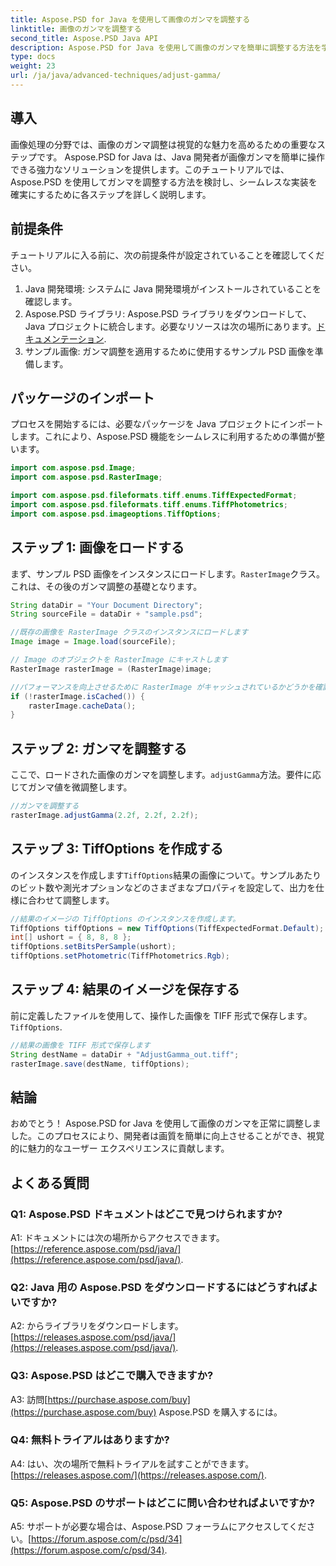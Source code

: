 ```yaml
---
title: Aspose.PSD for Java を使用して画像のガンマを調整する
linktitle: 画像のガンマを調整する
second_title: Aspose.PSD Java API
description: Aspose.PSD for Java を使用して画像のガンマを簡単に調整する方法を学びます。最適な結果を得るには、ステップバイステップのガイドに従ってください。
type: docs
weight: 23
url: /ja/java/advanced-techniques/adjust-gamma/
---
```

## 導入

画像処理の分野では、画像のガンマ調整は視覚的な魅力を高めるための重要なステップです。 Aspose.PSD for Java は、Java 開発者が画像ガンマを簡単に操作できる強力なソリューションを提供します。このチュートリアルでは、Aspose.PSD を使用してガンマを調整する方法を検討し、シームレスな実装を確実にするために各ステップを詳しく説明します。

## 前提条件

チュートリアルに入る前に、次の前提条件が設定されていることを確認してください。

1. Java 開発環境: システムに Java 開発環境がインストールされていることを確認します。
2.  Aspose.PSD ライブラリ: Aspose.PSD ライブラリをダウンロードして、Java プロジェクトに統合します。必要なリソースは次の場所にあります。[ドキュメンテーション](https://reference.aspose.com/psd/java/).
3. サンプル画像: ガンマ調整を適用するために使用するサンプル PSD 画像を準備します。

## パッケージのインポート

プロセスを開始するには、必要なパッケージを Java プロジェクトにインポートします。これにより、Aspose.PSD 機能をシームレスに利用するための準備が整います。

```java
import com.aspose.psd.Image;
import com.aspose.psd.RasterImage;

import com.aspose.psd.fileformats.tiff.enums.TiffExpectedFormat;
import com.aspose.psd.fileformats.tiff.enums.TiffPhotometrics;
import com.aspose.psd.imageoptions.TiffOptions;
```

## ステップ 1: 画像をロードする

まず、サンプル PSD 画像をインスタンスにロードします。`RasterImage`クラス。これは、その後のガンマ調整の基礎となります。

```java
String dataDir = "Your Document Directory";
String sourceFile = dataDir + "sample.psd";

//既存の画像を RasterImage クラスのインスタンスにロードします
Image image = Image.load(sourceFile);

// Image のオブジェクトを RasterImage にキャストします
RasterImage rasterImage = (RasterImage)image;

//パフォーマンスを向上させるために RasterImage がキャッシュされているかどうかを確認してください
if (!rasterImage.isCached()) {
    rasterImage.cacheData();
}
```

## ステップ 2: ガンマを調整する

ここで、ロードされた画像のガンマを調整します。`adjustGamma`方法。要件に応じてガンマ値を微調整します。

```java
//ガンマを調整する
rasterImage.adjustGamma(2.2f, 2.2f, 2.2f);
```

## ステップ 3: TiffOptions を作成する

のインスタンスを作成します`TiffOptions`結果の画像について。サンプルあたりのビット数や測光オプションなどのさまざまなプロパティを設定して、出力を仕様に合わせて調整します。

```java
//結果のイメージの TiffOptions のインスタンスを作成します。
TiffOptions tiffOptions = new TiffOptions(TiffExpectedFormat.Default);
int[] ushort = { 8, 8, 8 };
tiffOptions.setBitsPerSample(ushort);
tiffOptions.setPhotometric(TiffPhotometrics.Rgb);
```

## ステップ 4: 結果のイメージを保存する

前に定義したファイルを使用して、操作した画像を TIFF 形式で保存します。`TiffOptions`.

```java
//結果の画像を TIFF 形式で保存します
String destName = dataDir + "AdjustGamma_out.tiff";
rasterImage.save(destName, tiffOptions);
```

## 結論

おめでとう！ Aspose.PSD for Java を使用して画像のガンマを正常に調整しました。このプロセスにより、開発者は画質を簡単に向上させることができ、視覚的に魅力的なユーザー エクスペリエンスに貢献します。

## よくある質問

### Q1: Aspose.PSD ドキュメントはどこで見つけられますか?

 A1: ドキュメントには次の場所からアクセスできます。[https://reference.aspose.com/psd/java/](https://reference.aspose.com/psd/java/).

### Q2: Java 用の Aspose.PSD をダウンロードするにはどうすればよいですか?

 A2: からライブラリをダウンロードします。[https://releases.aspose.com/psd/java/](https://releases.aspose.com/psd/java/).

### Q3: Aspose.PSD はどこで購入できますか?

 A3: 訪問[https://purchase.aspose.com/buy](https://purchase.aspose.com/buy) Aspose.PSD を購入するには。

### Q4: 無料トライアルはありますか?

 A4: はい、次の場所で無料トライアルを試すことができます。[https://releases.aspose.com/](https://releases.aspose.com/).

### Q5: Aspose.PSD のサポートはどこに問い合わせればよいですか?

 A5: サポートが必要な場合は、Aspose.PSD フォーラムにアクセスしてください。[https://forum.aspose.com/c/psd/34](https://forum.aspose.com/c/psd/34).
